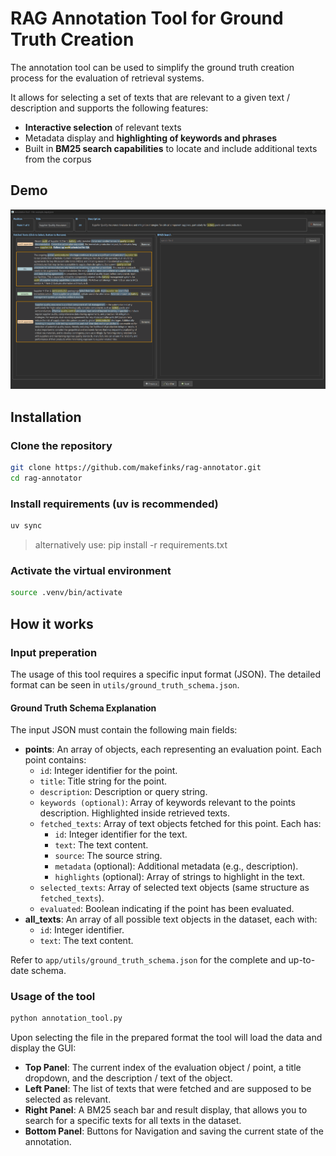 # RAG Annotation Tool for Ground Truth Creation

The annotation tool can be used to simplify the ground truth creation process for the evaluation of retrieval systems.

It allows for selecting a set of texts that are relevant to a given text / description and supports the following features:
- **Interactive selection** of relevant texts
- Metadata display and **highlighting of keywords and phrases**
- Built in **BM25 search capabilities** to locate and include additional texts from the corpus 

## Demo
![Gif demo](app/images/demo.gif)

## Installation
### Clone the repository

```bash
git clone https://github.com/makefinks/rag-annotator.git
cd rag-annotator
```

### Install requirements (uv is recommended)
```bash
uv sync
```
> alternatively use: 
> pip install -r requirements.txt
### Activate the virtual environment
```bash
source .venv/bin/activate
```


## How it works

### Input preperation
The usage of this tool requires a specific input format (JSON).
The detailed format can be seen in `utils/ground_truth_schema.json`.

#### Ground Truth Schema Explanation
The input JSON must contain the following main fields:

- **points**: An array of objects, each representing an evaluation point. Each point contains:
  - `id`: Integer identifier for the point.
  - `title`: Title string for the point.
  - `description`: Description or query string.
  - `keywords (optional)`: Array of keywords relevant to the points description. Highlighted inside retrieved texts.
  - `fetched_texts`: Array of text objects fetched for this point. Each has:
    - `id`: Integer identifier for the text.
    - `text`: The text content.
    - `source`: The source string.
    - `metadata` (optional): Additional metadata (e.g., description).
    - `highlights` (optional): Array of strings to highlight in the text.
  - `selected_texts`: Array of selected text objects (same structure as `fetched_texts`).
  - `evaluated`: Boolean indicating if the point has been evaluated.
- **all_texts**: An array of all possible text objects in the dataset, each with:
  - `id`: Integer identifier.
  - `text`: The text content.

Refer to `app/utils/ground_truth_schema.json` for the complete and up-to-date schema.

### Usage of the tool
```bash
python annotation_tool.py
```
Upon selecting the file in the prepared format the tool will load the data and display the GUI:

- **Top Panel**: The current index of the evaluation object / point, a title dropdown, and the description / text of the object.
- **Left Panel**: The list of texts that were fetched and are supposed to be selected as relevant.
- **Right Panel**: A BM25 seach bar and result display, that allows you to search for a specific texts for all texts in the dataset. 
- **Bottom Panel**: Buttons for Navigation and saving the current state of the annotation.
